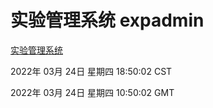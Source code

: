 # 实验管理系统 expadmin
[实验管理系统](http://59.174.26.31:56808/expadmin-782313d2-e1b1-4ea7-932e-3a55e6a1a4d0/)

2022年 03月 24日 星期四 18:50:02 CST

2022年 03月 24日 星期四 10:50:02 GMT
